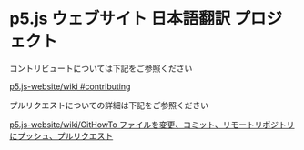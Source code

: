 # p5.js ウェブサイト 日本語翻訳 プロジェクト

コントリビュートについては下記をご参照ください

[p5.js-website/wiki #contributing](https://github.com/p5js-i18n-ja/p5.js-website/wiki#contributing)

プルリクエストについての詳細は下記をご参照ください

[p5.js-website/wiki/GitHowTo ファイルを変更、コミット、リモートリポジトリにプッシュ、プルリクエスト](https://github.com/p5js-i18n-ja/p5.js-website/wiki/GitHowTo#%E3%83%95%E3%82%A1%E3%82%A4%E3%83%AB%E3%82%92%E5%A4%89%E6%9B%B4%E3%82%B3%E3%83%9F%E3%83%83%E3%83%88%E3%83%AA%E3%83%A2%E3%83%BC%E3%83%88%E3%83%AA%E3%83%9D%E3%82%B8%E3%83%88%E3%83%AA%E3%81%AB%E3%83%97%E3%83%83%E3%82%B7%E3%83%A5%E3%83%97%E3%83%AB%E3%83%AA%E3%82%AF%E3%82%A8%E3%82%B9%E3%83%88)